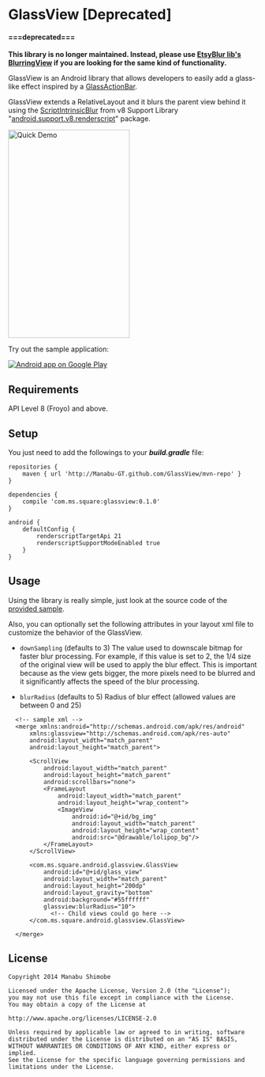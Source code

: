 GlassView [Deprecated] 
===========

#### ===deprecated===

**This library is no longer maintained. Instead, please use [EtsyBlur lib's BlurringView][5] if you are looking for the same kind of functionality.**

GlassView is an Android library that allows developers to easily add a glass-like effect inspired by a 
[GlassActionBar][1].

GlassView extends a RelativeLayout and it blurs the parent view behind it using the [ScriptIntrinsicBlur][2]
from v8 Support Library "[android.support.v8.renderscript][3]" package.

<img src="https://raw.github.com/Manabu-GT/GlassView/master/art/readme_demo.gif" width=246 height=421 alt="Quick Demo">

Try out the sample application:

<a href="https://play.google.com/store/apps/details?id=com.ms.square.android.glassviewsample">
  <img alt="Android app on Google Play"
       src="https://developer.android.com/images/brand/en_app_rgb_wo_45.png" />
</a>

Requirements
-------------
API Level 8 (Froyo) and above.

Setup
------
You just need to add the followings to your ***build.gradle*** file:

```
repositories {
    maven { url 'http://Manabu-GT.github.com/GlassView/mvn-repo' }
}

dependencies {
    compile 'com.ms.square:glassview:0.1.0'
}

android {
    defaultConfig {
        renderscriptTargetApi 21
        renderscriptSupportModeEnabled true
    }
}
```

Usage
------
Using the library is really simple, just look at the source code of the [provided sample][4].

Also, you can optionally set the following attributes in your layout xml file to customize the behavior
of the GlassView.

 * `downSampling` (defaults to 3)
 The value used to downscale bitmap for faster blur processing. For example, if this value is 
 set to 2, the 1/4 size of the original view will be used to apply the blur effect.
 This is important because as the view gets bigger, the more pixels need to be blurred and it significantly
 affects the speed of the blur processing.

 * `blurRadius` (defaults to 5)
 Radius of blur effect (allowed values are between 0 and 25)

```
  <!-- sample xml -->
  <merge xmlns:android="http://schemas.android.com/apk/res/android"
      xmlns:glassview="http://schemas.android.com/apk/res-auto"
      android:layout_width="match_parent"
      android:layout_height="match_parent">
      
      <ScrollView
          android:layout_width="match_parent"
          android:layout_height="match_parent"
          android:scrollbars="none">
          <FrameLayout
              android:layout_width="match_parent"
              android:layout_height="wrap_content">
              <ImageView
                  android:id="@+id/bg_img"
                  android:layout_width="match_parent"
                  android:layout_height="wrap_content"
                  android:src="@drawable/lolipop_bg"/>
          </FrameLayout>
      </ScrollView>
  
      <com.ms.square.android.glassview.GlassView
          android:id="@+id/glass_view"
          android:layout_width="match_parent"
          android:layout_height="200dp"
          android:layout_gravity="bottom"
          android:background="#55ffffff"
          glassview:blurRadius="10">
            <!-- Child views could go here -->
      </com.ms.square.android.glassview.GlassView>
      
  </merge>
```

License
----------

    Copyright 2014 Manabu Shimobe

    Licensed under the Apache License, Version 2.0 (the "License");
    you may not use this file except in compliance with the License.
    You may obtain a copy of the License at

    http://www.apache.org/licenses/LICENSE-2.0

    Unless required by applicable law or agreed to in writing, software
    distributed under the License is distributed on an "AS IS" BASIS,
    WITHOUT WARRANTIES OR CONDITIONS OF ANY KIND, either express or implied.
    See the License for the specific language governing permissions and
    limitations under the License.

[1]: https://github.com/ManuelPeinado/GlassActionBar
[2]: http://developer.android.com/reference/android/renderscript/ScriptIntrinsicBlur.html
[3]: http://developer.android.com/reference/android/support/v8/renderscript/package-summary.html
[4]: https://github.com/Manabu-GT/GlassView/tree/master/sample
[5]: https://github.com/Manabu-GT/EtsyBlur
